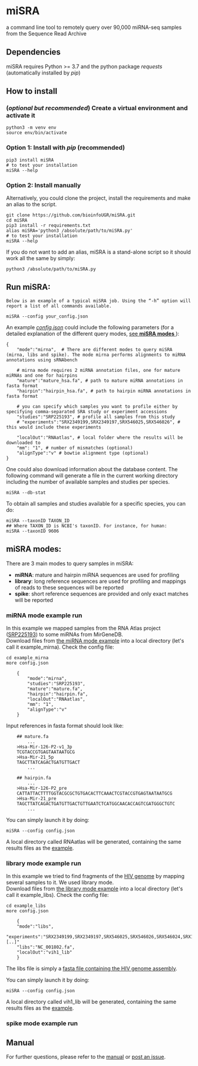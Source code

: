 # miSRA
a command line tool to remotely query over 90,000 miRNA-seq samples from the Sequence Read Archive

## Dependencies
miSRA requires Python >= 3.7 and the python package *requests* (automatically installed by *pip*)

## How to install
### (*optional but recommended*) Create a virtual environment and activate it

    python3 -m venv env
    source env/bin/activate

### Option 1: Install with *pip* (recommended)

    pip3 install miSRA
    # to test your installation
    miSRA --help

### Option 2: Install manually 
Alternatively, you could clone the project, install the requirements and make an alias to the script.

    git clone https://github.com/bioinfoUGR/miSRA.git
    cd miSRA
    pip3 install -r requirements.txt
    alias miSRA='python3 /absolute/path/to/miSRA.py'
    # to test your installation
    miSRA --help

If you do not want to add an alias, miSRA is a stand-alone script so it should work all the same by simply:

    python3 /absolute/path/to/miSRA.py


## Run miSRA:

    Below is an example of a typical miSRA job. Using the “-h” option will report a list of all commands available.

    miSRA --config your_config.json
An example [*config.json*](https://raw.githubusercontent.com/bioinfoUGR/miSRA/main/src/example_configs/miSRA_example_config.json) could include the following parameters (for a detailed explanation of the different query modes, [see **miSRA modes** ](#miSRA-modes)):
    
    {
        "mode":"mirna",  # There are different modes to query miSRA (mirna, libs and spike). The mode mirna performs alignments to miRNA annotations using sRNAbench
        
        # mirna mode requires 2 miRNA annotation files, one for mature miRNAs and one for hairpins
        "mature":"mature_hsa.fa", # path to mature miRNA annotations in fasta format
        "hairpin":"hairpin_hsa.fa", # path to hairpin miRNA annotations in fasta format
        
        # you can specify which samples you want to profile either by specifying comma-separated SRA study or experiment accessions
        "studies":"SRP225193", # profile all samples from this study
        # "experiments":"SRX2349199,SRX2349197,SRX546025,SRX546026", # this would include these experiments
        
        "localOut":"RNAatlas", # local folder where the results will be downloaded to
        "mm": "1", # number of mismatches (optional)
        "alignType":"v" # bowtie alignment type (optional)
    }

One could also download information about the database content. The following command will generate a file in the 
current working directory including the number of available samples and studies per species.

    miSRA --db-stat

To obtain all samples and studies available for a specific species, you can do:

    miSRA --taxonID TAXON_ID
    ## Where TAXON_ID is NCBI's taxonID. For instance, for human:
    miSRA --taxonID 9606

## miSRA modes:
There are 3 main modes to query samples in miSRA:
* **miRNA**: mature and hairpin miRNA sequences are used for profiling
* **library**: long reference sequences are used for profiling and mappings of reads to these sequences will be reported
* **spike**: short reference sequences are provided and only exact matches will be reported

### miRNA mode example run
In this example we mapped samples from the RNA Atlas project ([SRP225193](https://trace.ncbi.nlm.nih.gov/Traces/?view=study&acc=SRP225193)) to some miRNAs from MirGeneDB.\
Download files from [the miRNA mode example](https://github.com/bioinfoUGR/miSRA/tree/master/examples/mirna) into a local directory (let's call it example_mirna). Check the config file:



    cd example_mirna
    more config.json
        
        {
            "mode":"mirna",
            "studies":"SRP225193",
            "mature":"mature.fa",
            "hairpin":"hairpin.fa",
            "localOut":"RNAatlas",
            "mm": "1",
            "alignType":"v"
        }

Input references in fasta format should look like:
        
        ## mature.fa
            ...
        >Hsa-Mir-126-P2-v1_3p
        TCGTACCGTGAGTAATAATGCG
        >Hsa-Mir-21_5p
        TAGCTTATCAGACTGATGTTGACT
            ...
        
        ## hairpin.fa
            ...
        >Hsa-Mir-126-P2_pre
        CATTATTACTTTTGGTACGCGCTGTGACACTTCAAACTCGTACCGTGAGTAATAATGCG
        >Hsa-Mir-21_pre
        TAGCTTATCAGACTGATGTTGACTGTTGAATCTCATGGCAACACCAGTCGATGGGCTGTC
            ...

You can simply launch it by doing:

    miSRA --config config.json

A local directory called RNAatlas will be generated, containing the same results files as the [example](https://github.com/bioinfoUGR/miSRA/tree/master/examples/mirna/output).

### library mode example run

In this example we tried to find fragments of the [HIV genome](https://www.ncbi.nlm.nih.gov/search/all/?term=NC_001802) by mapping several samples to it. We used library mode. \
Download files from [the library mode example](https://github.com/bioinfoUGR/miSRA/tree/master/examples/libs) into a local directory (let's call it example_libs). Check the config file:

    cd example_libs
    more config.json
        
        {
        "mode":"libs",
        "experiments":"SRX2349199,SRX2349197,SRX546025,SRX546026,SRX546024,SRX1130492,[..]"
        "libs":"NC_001802.fa",
        "localOut":"vih1_lib"
        }

The libs file is simply a [fasta file containing the HIV genome assembly](https://github.com/bioinfoUGR/miSRA/tree/master/examples/libs/NC_001802.fa). 

You can simply launch it by doing:

    miSRA --config config.json

A local directory called vih1_lib will be generated, containing the same results files as the [example](https://github.com/bioinfoUGR/miSRA/tree/master/examples/libs/output).


### spike mode example run


## Manual
For further questions, please refer to the [manual]() or [post an issue](https://github.com/bioinfoUGR/miSRA/issues).





